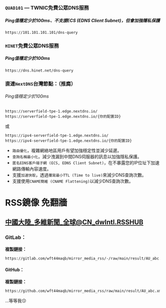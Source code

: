 ### `QUAD101` — TWNIC免費公眾DNS服務
##### Ping值穩定少於100ms、不支援ECS (EDNS Client Subnet)，但**會**加強隱私保護
```
https://101.101.101.101/dns-query
```

### `HINET`免費公眾DNS服務
##### Ping值穩定少於100ms
```
https://dns.hinet.net/dns-query
```

### 直連`NextDNS`台灣節點：（推廌）
###### Ping值穩定少於100ms
```
https://serverfield-tpe-1.edge.nextdns.io/
https://serverfield-tpe-1.edge.nextdns.io/{你的配置ID}
```
或
```
https://ipv4-serverfield-tpe-1.edge.nextdns.io/
https://ipv4-serverfield-tpe-1.edge.nextdns.io/{你的配置ID}
```
- `路由優化`，複雜網絡地區用戶有望加強穩定性並減少延遲。
- `查詢名稱最小化`，減少洩漏到中間DNS伺服器的訊息以加強隱私保護。
- `匿名EDNS客戶端子網 (ECS, EDNS Client Subnet)`，在不暴露您的IP位址下加速網路傳輸內容速度。
- 支援`加速快取`，透過`覆寫最小TTL (Time to live)`來減少DNS查詢次數。
- 支援使用`CNAME簡維 (CNAME Flattening)`以減少DNS查詢次數。

# RSS鏡像 免翻牆
## 中國大陸_多維新聞_全球@CN_dwIntl.RSSHUB
### GitLab：
**複製鏈接：**
```
https://gitlab.com/wft44maqb/mirror_media_rss/-/raw/main/result/AU_abc.xml
```
#### GitHub：
**複製鏈接：**
```
https://github.com/wft44maqb/mirror_media_rss/raw/main/result/AU_abc.xml
```

...等等我😗
